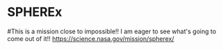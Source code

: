 # SPHEREx
#This is a mission close to impossible!! I am eager to see what's going to come out of it!! https://science.nasa.gov/mission/spherex/

